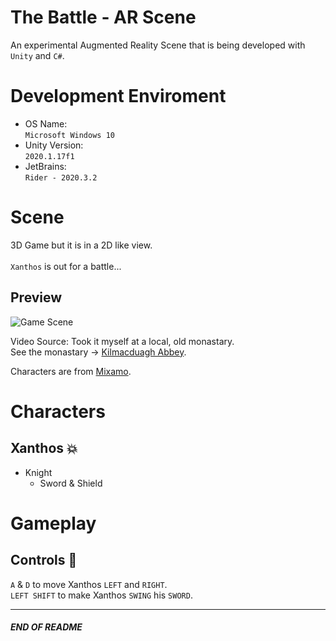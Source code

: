 # The Battle - AR Scene
An experimental Augmented Reality Scene that is being developed with `Unity` and `C#`.

# Development Enviroment
* OS Name: <br>
`Microsoft Windows 10`
* Unity Version: <br>
`2020.1.17f1`
* JetBrains: <br>
`Rider - 2020.3.2`

# Scene
3D Game but it is in a 2D like view.
<br>
<br>
`Xanthos` is out for a battle...

## Preview
![Game Scene](https://github.com/johnshields/TheBattle-AR-Scene/blob/main/preview/scene_v1.gif)
                           
Video Source: Took it myself at a local, old monastary. <br>
See the monastary -> [Kilmacduagh Abbey](http://monastic.ie/history/kilmacduagh/).

Characters are from [Mixamo](https://www.mixamo.com/#/).

# Characters
## Xanthos :boom:
* Knight
  - Sword & Shield

# Gameplay
## Controls :running:
`A` & `D`
to move Xanthos `LEFT` and `RIGHT`. <br>
`LEFT SHIFT` 
to make Xanthos `SWING` his `SWORD`.

***
##### END OF README
